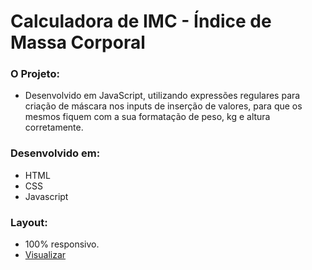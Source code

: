 # Calculadora de IMC - Índice de Massa Corporal

### O Projeto:
  - Desenvolvido em JavaScript, utilizando expressões regulares
    para criação de máscara nos inputs de inserção de valores, 
    para que os mesmos fiquem com a sua formatação de peso, 
    kg e altura corretamente.

### Desenvolvido em:
  - HTML
  - CSS
  - Javascript

### Layout:
  - 100% responsivo.
  - <a href="https://iammatheus.github.io/imc-calculator">Visualizar<a/>
